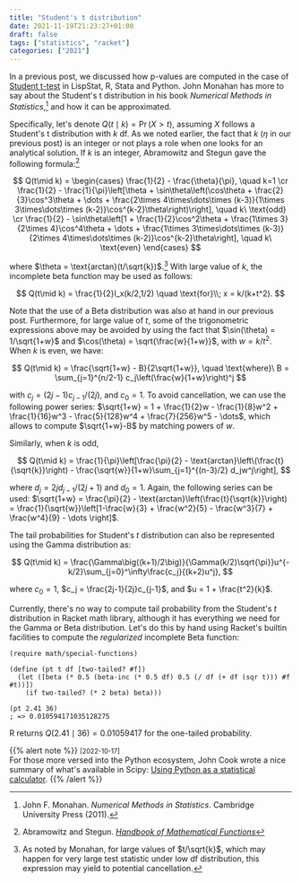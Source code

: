 ```yaml
---
title: "Student's t distribution"
date: 2021-11-19T21:23:27+01:00
draft: false
tags: ["statistics", "racket"]
categories: ["2021"]
---
```


In a previous post, we discussed how p-values are computed in the case of [Student t-test](/post/computing-student-t/) in LispStat, R, Stata and Python. John Monahan has more to say about the Student's t distribution in his book _Numerical Methods in Statistics_,[^1] and how it can be approximated.

Specifically, let's denote $Q(t\mid k) = \Pr(X > t)$, assuming $X$ follows a Student's t distribution with $k$ df. As we noted earlier, the fact that $k$ ($\eta$ in our previous post) is an integer or not plays a role when one looks for an analytical solution. If $k$ is an integer, Abramowitz and Stegun gave the following formula:[^2]

$$ Q(t\mid k) =
\begin{cases}
\frac{1}{2} - \frac{\theta}{\pi}, \quad k=1 \cr
\frac{1}{2} - \frac{1}{\pi}\left[\theta + \sin\theta\left(\cos\theta + \frac{2}{3}\cos^3\theta + \dots + \frac{2\times 4\times\dots\times (k-3)}{1\times 3\times\dots\times (k-2)}\cos^{k-2}\theta\right)\right], \quad k\ \text{odd} \cr
\frac{1}{2} - \sin\theta\left[1 + \frac{1}{2}\cos^2\theta + \frac{1\times 3}{2\times 4}\cos^4\theta + \dots + \frac{1\times 3\times\dots\times (k-3)}{2\times 4\times\dots\times (k-2)}\cos^{k-2}\theta\right], \quad k\ \text{even}
\end{cases}
$$

where $\theta = \text{arctan}(t/\sqrt{k})$.[^3] With large value of $k$, the incomplete beta function may be used as follows:

$$ Q(t\mid k) = \frac{1}{2}I_x(k/2,1/2) \quad \text{for}\\; x = k/(k+t^2). $$

Note that the use of a Beta distribution was also at hand in our previous post. Furthermore, for large value of $t$, some of the trigonometric expressions above may be avoided by using the fact that $\sin(\theta) = 1/\sqrt{1+w}$ and $\cos(\theta) = \sqrt{\frac{w}{1+w}}$, with $w=k/t^2$. When $k$ is even, we have:

$$ Q(t\mid k) = \frac{\sqrt{1+w} - B}{2\sqrt{1+w}}, \quad \text{where}\ B = \sum_{j=1}^{n/2-1} c_j\left(\frac{w}{1+w}\right)^j $$

with $c_j = (2j-1)c_{j-1}/(2j)$, and $c_0 = 1$. To avoid cancellation, we can use the following power series: $\sqrt{1+w} = 1 + \frac{1}{2}w - \frac{1}{8}w^2 + \frac{1}{16}w^3 - \frac{5}{128}w^4 + \frac{7}{256}w^5 - \dots$, which allows to compute $\sqrt{1+w}-B$ by matching powers of $w$.

Similarly, when $k$ is odd,

$$ Q(t\mid k) = \frac{1}{\pi}\left[\frac{\pi}{2} - \text{arctan}\left\(\frac{t}{\sqrt{k}}\right) - \frac{\sqrt{w}}{1+w}\sum_{j=1}^{(n-3)/2} d_jw^j\right], $$

where $d_j = 2jd_{j-1}/(2j+1)$ and $d_0 = 1$. Again, the following series can be used: $\sqrt{1+w} = \frac{\pi}{2} - \text{arctan}\left(\frac{t}{\sqrt{k}}\right) = \frac{1}{\sqrt{w}}\left[1-\frac{w}{3} + \frac{w^2}{5} - \frac{w^3}{7} + \frac{w^4}{9} - \dots \right]$.

The tail probabilities for Student's $t$ distribution can also be represented using the Gamma distribution as:

$$ Q(t\mid k) = \frac{\Gamma\big((k+1)/2\big)}{\Gamma(k/2)\sqrt{\pi}}u^{-k/2}\sum_{j=0}^\infty\frac{c_j}{(k+2)u^j}, $$

where $c_0 = 1$, $c_j = \frac{2j-1}{2j}c_{j-1}$, and $u = 1 + \frac{t^2}{k}$.

Currently, there's no way to compute tail probability from the Student's $t$ distribution in Racket math library, although it has everything we need for the Gamma or Beta distribution. Let's do this by hand using Racket's builtin facilities to compute the _regularized_ incomplete Beta function:

```racket
(require math/special-functions)

(define (pt t df [two-tailed? #f])
  (let ([beta (* 0.5 (beta-inc (* 0.5 df) 0.5 (/ df (+ df (sqr t))) #f #t))])
    (if two-tailed? (* 2 beta) beta)))

(pt 2.41 36)
; => 0.010594171035128275
```

R returns $Q(2.41 \mid 36) = 0.01059417$ for the one-tailed probability.


{{% alert note %}}
<small>[2022-10-17]</small><br>
For those more versed into the Python ecosystem, John Cook wrote a nice summary of what's available in Scipy: [Using Python as a statistical calculator](https://www.johndcook.com/blog/2022/10/15/python-as-stat-calculator/).
{{% /alert %}}


[^1]: John F. Monahan. _Numerical Methods in Statistics_. Cambridge University Press (2011).
[^2]: Abramowitz and Stegun. [*Handbook of Mathematical Functions*](http://people.math.sfu.ca/~cbm/aands/)
[^3]: As noted by Monahan, for large values of $t/\sqrt{k}$, which may happen for very large test statistic under low df distribution, this expression may yield to potential cancellation.
[^4]: Armido R Didonato and Alfred H Morris Jr. Algorithm 708: Significant Digit Computation of the Incomplete Beta Function Ratios. _ACM Transactions on Mathematical Software_,  18(3): 360--373 (1992).

